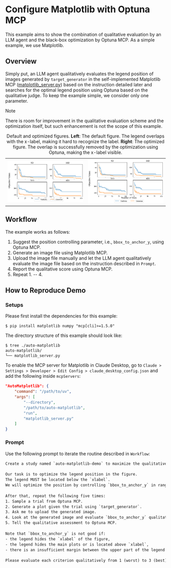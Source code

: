 # Configure Matplotlib with Optuna MCP

This example aims to show the combination of qualitative evaluation by an LLM agent and the black-box optimization by Optuna MCP.
As a simple example, we use Matplotlib.

## Overview

Simply put, an LLM agent qualitatively evaluates the legend position of images generated by `target_generator` in the self-implemented Matplotlib MCP ([matplotlib_server.py](./matplotlib_server.py)) based on the instruction detailed later and searches for the optimal legend position using Optuna based on the qualitative judge.
To keep the example simple, we consider only one parameter.

> [!NOTE]
> There is room for improvement in the qualitative evaluation scheme and the optimization itself, but such enhancement is not the scope of this example. 

<table>
    <caption>Default and optimized figures. <b>Left</b>: The default figure. The legend overlaps with the x-label, making it hard to recognize the label. <b>Right</b>: The optimized figure. The overlap is successfully removed by the optimization using Optuna, making the x-label visible.</caption>
    <tr>
        <td><img src="./images/first-plot.png" alt=""></td>
        <td><img src="./images/best-plot.png" alt=""></td>
    </tr>
</table>

## Workflow

The example works as follows:
1. Suggest the position controlling parameter, i.e., `bbox_to_anchor_y`, using Optuna MCP.
2. Generate an image file using Matplotlib MCP.
3. Upload the image file manually and let the LLM agent qualitatively evaluate the image file based on the instruction described in `Prompt`.
4. Report the qualitative score using Optuna MCP.
5. Repeat 1. -- 4.

## How to Reproduce Demo

### Setups

Please first install the dependencies for this example:

```shell
$ pip install matplotlib numpy "mcp[cli]>=1.5.0"
```

The directory structure of this example should look like:

```shell
$ tree ./auto-matplotlib
auto-matplotlib/
└── matplotlib_server.py
```

To enable the MCP server for Matplotlib in Claude Desktop, go to `Claude > Settings > Developer > Edit Config > claude_desktop_config.json` and add the following inside `mcpServers`:


```json
"AutoMatplotlib": {
    "command": "/path/to/uv",
    "args": [
        "--directory",
        "/path/to/auto-matplotlib",
        "run",
        "matplotlib_server.py"
    ]
}
```

### Prompt

Use the following prompt to iterate the routine described in `Workflow`:

```txt
Create a study named `auto-matplotlib-demo` to maximize the qualitative score of plot figures.

Our task is to optimize the legend position in the figure.
The legend MUST be located below the `xlabel`.
We will optimize the position by controlling `bbox_to_anchor_y` in range of `(-0.1, 0.1)`.

After that, repeat the following five times:
1. Sample a trial from Optuna MCP.
2. Generate a plot given the trial using `target_generator`.
3. Ask me to upload the generated image.
4. Look at the generated image and evaluate `bbox_to_anchor_y` qualitatively from 1 (worst) to 9 (best).
5. Tell the qualitative assessment to Optuna MCP.

Note that `bbox_to_anchor_y` is not good if:
- the legend hides the `xlabel` of the figure,
- the legend hides the main plots or is located above `xlabel`,
- there is an insufficient margin between the upper part of the legend and the lower part of the `xlabel`.

Please evaluate each criterion qualitatively from 1 (worst) to 3 (best).
```
